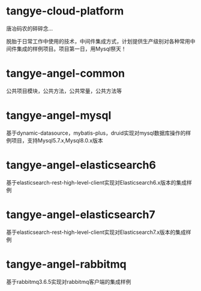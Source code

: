 # tangye-cloud-platform
唐冶码农的碎碎念...

脱胎于日常工作中使用的技术，中间件集成方式，计划提供生产级别对各种常用中间件集成的样例项目。项目第一日，用Mysql祭天！

# tangye-angel-common
公共项目模块，公共方法，公共常量，公共方法等

# tangye-angel-mysql
基于dynamic-datasource，mybatis-plus，druid实现对mysql数据库操作的样例项目，支持Mysql5.7.x,Mysql8.0.x版本

# tangye-angel-elasticsearch6
基于elasticsearch-rest-high-level-client实现对Elasticsearch6.x版本的集成样例

# tangye-angel-elasticsearch7
基于elasticsearch-rest-high-level-client实现对Elasticsearch7.x版本的集成样例

# tangye-angel-rabbitmq
基于rabbitmq3.6.5实现对rabbitmq客户端的集成样例
